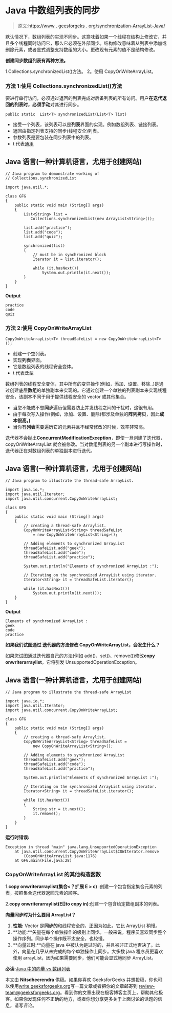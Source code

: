 # Java 中数组列表的同步

> 原文:[https://www . geesforgeks . org/synchronization-ArrayList-Java/](https://www.geeksforgeeks.org/synchronization-arraylist-java/)

默认情况下，数组列表的实现不同步。这意味着如果一个线程在结构上修改它，并且多个线程同时访问它，那么它必须在外部同步。结构修改意味着从列表中添加或删除元素，或者显式调整支持数组的大小。更改现有元素的值不是结构修改。

**创建同步数组列表有两种方法。**

1.Collections.synchronizedList()方法。
2。使用 CopyOnWriteArrayList。

### 方法 1:使用 Collections.synchronizedList()方法

要进行串行访问，必须通过返回的列表完成对后备列表的所有访问。用户**在迭代返回的列表时，必须手动**对其进行同步。

```
public static  List<T> synchronizedList(List<T> list)
```

*   接受一个列表，该列表可以是**列表**界面的实现。例如数组列表、链接列表。
*   返回由指定列表支持的同步(线程安全)列表。
*   参数列表是要包装在同步列表中的列表。
*   t 代表[通用](https://www.geeksforgeeks.org/generics-in-java/)

## Java 语言(一种计算机语言，尤用于创建网站)

```
// Java program to demonstrate working of
// Collections.synchronizedList

import java.util.*;

class GFG
{
    public static void main (String[] args)
    {
        List<String> list =
           Collections.synchronizedList(new ArrayList<String>());

        list.add("practice");
        list.add("code");
        list.add("quiz");

        synchronized(list)
        {
            // must be in synchronized block
            Iterator it = list.iterator();

            while (it.hasNext())
                System.out.println(it.next());
        }
    }
}
```

**Output**

```
practice
code
quiz
```

### 方法 2:使用 CopyOnWriteArrayList

```
CopyOnWriteArrayList<T> threadSafeList = new CopyOnWriteArrayList<T>();
```

*   创建一个空列表。
*   实现**列表**界面。
*   它是数组列表的线程安全变体。
*   t 代表泛型

数组列表的线程安全变体，其中所有的变异操作(例如，添加、设置、移除..)是通过创建底层**数组**的单独副本来实现的。它通过创建一个单独的列表副本来实现线程安全，该副本不同于用于提供线程安全的 vector 或其他集合。

*   当您不能或不想**同步**遍历但需要防止并发线程之间的干扰时，这很有用。
*   由于每次写入操作(例如，添加、设置、删除)都涉及单独的**阵列拷贝**，因此**成本很高。)**
*   当你有**列表**需要遍历它的元素并且不经常修改的时候，效率非常高。

迭代器不会抛出**ConcurrentModificationException**，即使一旦创建了迭代器，copyOnWriteArrayList 就会被修改。当对数组列表的另一个副本进行写操作时，迭代器正在对数组列表的单独副本进行迭代。

## Java 语言(一种计算机语言，尤用于创建网站)

```
// Java program to illustrate the thread-safe ArrayList.

import java.io.*;
import java.util.Iterator;
import java.util.concurrent.CopyOnWriteArrayList;

class GFG
{
    public static void main (String[] args)
    {
        // creating a thread-safe Arraylist.
        CopyOnWriteArrayList<String> threadSafeList
            = new CopyOnWriteArrayList<String>();

        // Adding elements to synchronized ArrayList
        threadSafeList.add("geek");
        threadSafeList.add("code");
        threadSafeList.add("practice");

        System.out.println("Elements of synchronized ArrayList :");

        // Iterating on the synchronized ArrayList using iterator.
        Iterator<String> it = threadSafeList.iterator();

        while (it.hasNext())
            System.out.println(it.next());
    }
}
```

**Output**

```
Elements of synchronized ArrayList :
geek
code
practice
```

**如果我们试图通过** **迭代器的方法修改 CopyOnWriteArrayList，会发生什么？**

如果您试图通过迭代器自己的方法(例如 add()、set()、remove())修改**copy onwriterarraylist**，它将引发 UnsupportedOperationException。

## Java 语言(一种计算机语言，尤用于创建网站)

```
// Java program to illustrate the thread-safe ArrayList

import java.io.*;
import java.util.Iterator;
import java.util.concurrent.CopyOnWriteArrayList;

class GFG
{
    public static void main (String[] args)
    {
        // creating a thread-safe Arraylist.
        CopyOnWriteArrayList<String> threadSafeList =
            new CopyOnWriteArrayList<String>();

        // Adding elements to synchronized ArrayList
        threadSafeList.add("geek");
        threadSafeList.add("code");
        threadSafeList.add("practice");

        System.out.println("Elements of synchronized ArrayList :");

        // Iterating on the synchronized ArrayList using iterator.
        Iterator<String> it = threadSafeList.iterator();

        while (it.hasNext())
        {
            String str = it.next();
            it.remove();
        }
    }
}
```

**运行时错误:**

```
Exception in thread "main" java.lang.UnsupportedOperationException
    at java.util.concurrent.CopyOnWriteArrayList$COWIterator.remove
        (CopyOnWriteArrayList.java:1176)
    at GFG.main(File.java:28)
```

### CopyOnWriteArrayList 的其他构造函数

1.**copy onwriterarraylist(集合<？扩展 E > c)** :创建一个包含指定集合元素的列表，按照集合迭代器返回元素的顺序。

2.**copy onwriterarraylist(E[]to copy in)**:创建一个包含给定数组副本的列表。

**向量同步时为什么要用 ArrayList？**

1.  **性能:** Vector 是**同步的**和线程安全的，正因为如此，它比 ArrayList 稍慢。
2.  **功能:**矢量在每个单独操作的级别上同步。一般来说，程序员喜欢同步整个操作序列。同步单个操作既不太安全，也较慢。
3.  **向量过时:**向量在 java 中被认为是过时的，并且被非正式地否决了。此外，向量在几乎从未完成的每个单独操作上同步。大多数 java 程序员更喜欢使用 arrayList，因为如果需要同步，他们可能会显式地同步 ArrayList。

**必读:**[Java 中的向量 vs 数组列表](https://www.geeksforgeeks.org/vector-vs-arraylist-java/)

本文由 **Nitsdheerendra** 供稿。如果你喜欢 GeeksforGeeks 并想投稿，你也可以使用[write.geeksforgeeks.org](http://www.write.geeksforgeeks.org)写一篇文章或者把你的文章邮寄到 review-team@geeksforgeeks.org。看到你的文章出现在极客博客主页上，帮助其他极客。如果你发现任何不正确的地方，或者你想分享更多关于上面讨论的话题的信息，请写评论。